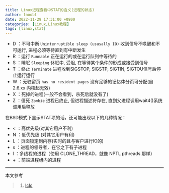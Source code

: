 ```yaml
---
title: Linux进程查看中STAT的含义(进程的状态)
author: fnoobt
date: 2022-11-29 17:31:00 +0800
categories: [Linux,Linux教程]
tags: [linux,stat]
---
```


- D ：不可中断 `Uninterruptible sleep (ususally IO)` 收到信号不唤醒和不可运行, 进程必须等待直到有中断发生
- R ：运行 `Runnable` 正在运行的或在运行队列中等待的
- S ：睡眠 `Sleeping` 休眠中, 受阻, 在等待某个条件的形成或接受到信号
- T ：终止 `Terminate` 进程收到SIGSTOP, SIGSTP, SIGTIN, SIGTOU信号后停止运行运行
- W ：无驻留页 `has no resident pages` 没有足够的记忆体分页可分配(自2.6.xx 内核起无效)
- X ：死掉的进程(一般不会看到，杀死后就没有了)
- Z ：僵死 `Zombie` 进程已终止, 但进程描述符存在, 直到父进程调用wait4()系统调用后释放

在BSD模式下显示STAT项的话，还可能出现以下的几种情况：
- < ：高优先级(对其它用户不利)
- N ：低优先级 (对其它用户有利)
- L ：页面锁定到内存(实时的且与客户进行IO的)
- s ：进程的领导者，在它之下有子进程
- l ：多线程的进程（使用 CLONE_THREAD，就像 NPTL pthreads 那样）
- \+ ：前端进程组内的进程

****

本文参考

> 1. [lclc](https://www.cnblogs.com/lcword/p/13541931.html)